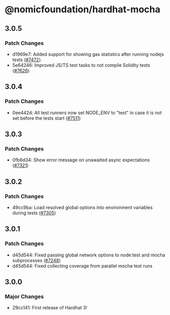 # @nomicfoundation/hardhat-mocha

## 3.0.5

### Patch Changes

- d1969e7: Added support for showing gas statistics after running nodejs tests ([#7472](https://github.com/NomicFoundation/hardhat/issues/7428)).
- 5e64246: Improved JS/TS test tasks to not compile Solidity tests ([#7626](https://github.com/NomicFoundation/hardhat/pull/7626))

## 3.0.4

### Patch Changes

- 0ee442d: All test runners now set NODE_ENV to "test" in case it is not set before the tests start ([#7511](https://github.com/NomicFoundation/hardhat/issues/7511))

## 3.0.3

### Patch Changes

- 0fb6d34: Show error message on unawaited async expectations ([#7321](https://github.com/NomicFoundation/hardhat/issues/7321))

## 3.0.2

### Patch Changes

- 49cc9ba: Load resolved global options into environment variables during tests ([#7305](https://github.com/NomicFoundation/hardhat/pull/7305))

## 3.0.1

### Patch Changes

- d45d544: Fixed passing global network options to node:test and mocha subprocesses ([#7248](https://github.com/NomicFoundation/hardhat/issues/7248))
- d45d544: Fixed collecting coverage from parallel mocha test runs

## 3.0.0

### Major Changes

- 29cc141: First release of Hardhat 3!
